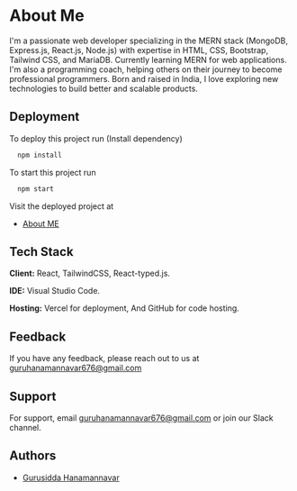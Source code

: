 
# About Me

I'm a passionate web developer specializing in the MERN stack (MongoDB, Express.js, React.js, Node.js) with expertise in HTML, CSS, Bootstrap, Tailwind CSS, and MariaDB. Currently learning MERN for web applications.
I'm also a programming coach, helping others on their journey to become professional programmers. Born and raised in India, I love exploring new technologies to build better and scalable products. 
## Deployment

To deploy this project run (Install dependency)

```bash
  npm install
```

To start this project run
```bash
  npm start
```

Visit the deployed project at

- [About ME](https://about-me-nu-lovat.vercel.app/#home)

## Tech Stack

**Client:** React, TailwindCSS, React-typed.js.

**IDE:** Visual Studio Code.

**Hosting:** Vercel for deployment, And GitHub for code hosting.


## Feedback

If you have any feedback, please reach out to us at guruhanamannavar676@gmail.com

## Support

For support, email guruhanamannavar676@gmail.com or join our Slack channel.
## Authors

- [Gurusidda Hanamannavar](https://github.com/dreamboyguru)
